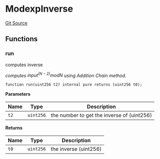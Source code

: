 # ModexpInverse

[Git Source](https://github.com/Eoracle/target-contracts/blob/1999827c161f91e9bc99ac290d34e4d278bf02c5/src/common/BLS.sol)

## Functions

### run

computes inverse

_computes $input^(N - 2) mod N$ using Addition Chain method._

```solidity
function run(uint256 t2) internal pure returns (uint256 t0);
```

**Parameters**

| Name | Type      | Description                                |
| ---- | --------- | ------------------------------------------ |
| `t2` | `uint256` | the number to get the inverse of (uint256) |

**Returns**

| Name | Type      | Description           |
| ---- | --------- | --------------------- |
| `t0` | `uint256` | the inverse (uint256) |

